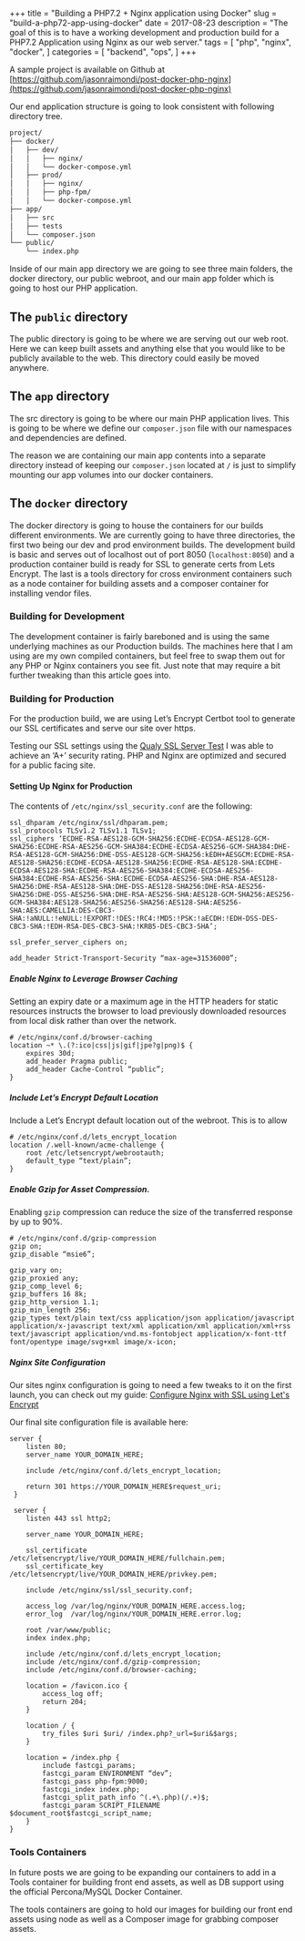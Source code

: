 +++
title = "Building a PHP7.2 + Nginx application using Docker"
slug = "build-a-php72-app-using-docker"
date = 2017-08-23
description = "The goal of this is to have a working development and production build for a PHP7.2 Application using Nginx as our web server."
tags = [ 
    "php",
    "nginx",
    "docker",
]
categories = [
    "backend",
    "ops",
]
+++

A sample project is available on Github at [https://github.com/jasonraimondi/post-docker-php-nginx](https://github.com/jasonraimondi/post-docker-php-nginx)

Our end application structure is going to look consistent with following directory tree.

```md
project/
├── docker/
│   ├── dev/
│   │   ├── nginx/
│   │   └── docker-compose.yml
│   ├── prod/
│   │   ├── nginx/
│   │   ├── php-fpm/
│   │   └── docker-compose.yml
├── app/
│   ├── src
│   ├── tests
│   └── composer.json
└── public/
    └── index.php
```

Inside of our main app directory we are going to see three main folders, the docker directory, our public webroot, and our main app folder which is going to host our PHP application.

## The `public` directory
The public directory is going to be where we are serving out our web root. Here we can keep built assets and anything else that you would like to be publicly available to the web. This directory could easily be moved anywhere.

## The `app` directory
The src directory is going to be where our main PHP application lives. This is going to be where we define our `composer.json` file with our namespaces and dependencies are defined.

The reason we are containing our main app contents into a separate directory instead of keeping our `composer.json` located at `/` is just to simplify mounting our app volumes into our docker containers.

## The `docker` directory

The docker directory is going to house the containers for our builds different environments. We are currently going to have three directories, the first two being our dev and prod environment builds. The development build is basic and serves out of localhost out of port 8050 (`localhost:8050`) and a production container build is ready for SSL to generate certs from Lets Encrypt. The last is a tools directory for cross environment containers such as a node container for building assets and a composer container for installing vendor files.

### Building for Development
The development container is fairly bareboned and is using the same underlying machines as our Production builds. The machines here that I am using are my own compiled containers, but feel free to swap them out for any PHP or Nginx containers you see fit. Just note that may require a bit further tweaking than this article goes into.

### Building for Production
For the production build, we are using Let’s Encrypt Certbot tool to generate our SSL certificates and serve our site over https.

Testing our SSL settings using the [Qualy SSL Server Test](https://www.ssllabs.com/ssltest/) I was able to achieve an ‘A+’ security rating. PHP and Nginx are optimized and secured for a public facing site.

#### Setting Up Nginx for Production

The contents of `/etc/nginx/ssl_security.conf` are the following:

```nginx
ssl_dhparam /etc/nginx/ssl/dhparam.pem;
ssl_protocols TLSv1.2 TLSv1.1 TLSv1;
ssl_ciphers ‘ECDHE-RSA-AES128-GCM-SHA256:ECDHE-ECDSA-AES128-GCM-SHA256:ECDHE-RSA-AES256-GCM-SHA384:ECDHE-ECDSA-AES256-GCM-SHA384:DHE-RSA-AES128-GCM-SHA256:DHE-DSS-AES128-GCM-SHA256:kEDH+AESGCM:ECDHE-RSA-AES128-SHA256:ECDHE-ECDSA-AES128-SHA256:ECDHE-RSA-AES128-SHA:ECDHE-ECDSA-AES128-SHA:ECDHE-RSA-AES256-SHA384:ECDHE-ECDSA-AES256-SHA384:ECDHE-RSA-AES256-SHA:ECDHE-ECDSA-AES256-SHA:DHE-RSA-AES128-SHA256:DHE-RSA-AES128-SHA:DHE-DSS-AES128-SHA256:DHE-RSA-AES256-SHA256:DHE-DSS-AES256-SHA:DHE-RSA-AES256-SHA:AES128-GCM-SHA256:AES256-GCM-SHA384:AES128-SHA256:AES256-SHA256:AES128-SHA:AES256-SHA:AES:CAMELLIA:DES-CBC3-SHA:!aNULL:!eNULL:!EXPORT:!DES:!RC4:!MD5:!PSK:!aECDH:!EDH-DSS-DES-CBC3-SHA:!EDH-RSA-DES-CBC3-SHA:!KRB5-DES-CBC3-SHA’;

ssl_prefer_server_ciphers on;

add_header Strict-Transport-Security “max-age=31536000”;
```

##### Enable Nginx to Leverage Browser Caching

Setting an expiry date or a maximum age in the HTTP headers for static resources instructs the browser to load previously downloaded resources from local disk rather than over the network.

```nginx
# /etc/nginx/conf.d/browser-caching
location ~* \.(?:ico|css|js|gif|jpe?g|png)$ {
    expires 30d;
    add_header Pragma public;
    add_header Cache-Control “public”;
}
```

##### Include Let’s Encrypt Default Location

Include a Let’s Encrypt default location out of the webroot. This is to allow

```nginx
# /etc/nginx/conf.d/lets_encrypt_location
location /.well-known/acme-challenge {
    root /etc/letsencrypt/webrootauth;
    default_type “text/plain”;
}
```

##### Enable Gzip for Asset Compression.

Enabling `gzip` compression can reduce the size of the transferred response by up to 90%.

```nginx
# /etc/nginx/conf.d/gzip-compression
gzip on;
gzip_disable “msie6”;

gzip_vary on;
gzip_proxied any;
gzip_comp_level 6;
gzip_buffers 16 8k;
gzip_http_version 1.1;
gzip_min_length 256;
gzip_types text/plain text/css application/json application/javascript application/x-javascript text/xml application/xml application/xml+rss text/javascript application/vnd.ms-fontobject application/x-font-ttf font/opentype image/svg+xml image/x-icon;
```

##### Nginx Site Configuration

Our sites nginx configuration is going to need a few tweaks to it on the first launch, you can check out my guide: [Configure Nginx with SSL using Let's Encrypt](https://www.jasonraimondi.com/posts/configure-ssl-using-let-s-encrypt-nginx-docker-and-the-official-docker-hub-cerbot-image)

Our final site configuration file is available here:

```nginx
server {
    listen 80;
    server_name YOUR_DOMAIN_HERE;

    include /etc/nginx/conf.d/lets_encrypt_location;

    return 301 https://YOUR_DOMAIN_HERE$request_uri;
 }

 server {
    listen 443 ssl http2;

    server_name YOUR_DOMAIN_HERE;

    ssl_certificate /etc/letsencrypt/live/YOUR_DOMAIN_HERE/fullchain.pem;
    ssl_certificate_key /etc/letsencrypt/live/YOUR_DOMAIN_HERE/privkey.pem;

    include /etc/nginx/ssl/ssl_security.conf;

    access_log /var/log/nginx/YOUR_DOMAIN_HERE.access.log;
    error_log  /var/log/nginx/YOUR_DOMAIN_HERE.error.log;

    root /var/www/public;
    index index.php;

    include /etc/nginx/conf.d/lets_encrypt_location;
    include /etc/nginx/conf.d/gzip-compression;
    include /etc/nginx/conf.d/browser-caching;

    location = /favicon.ico {
        access_log off;
        return 204;
    }

    location / {
        try_files $uri $uri/ /index.php?_url=$uri&$args;
    }

    location = /index.php {
        include fastcgi_params;
        fastcgi_param ENVIRONMENT “dev”;
        fastcgi_pass php-fpm:9000;
        fastcgi_index index.php;
        fastcgi_split_path_info ^(.+\.php)(/.+)$;
        fastcgi_param SCRIPT_FILENAME $document_root$fastcgi_script_name;
    }
}
```

### Tools Containers
In future posts we are going to be expanding our containers to add in a Tools container for building front end assets, as well as DB support using the official Percona/MySQL Docker Container.

The tools containers are going to hold our images for building our front end assets using node as well as a Composer image for grabbing composer assets.
